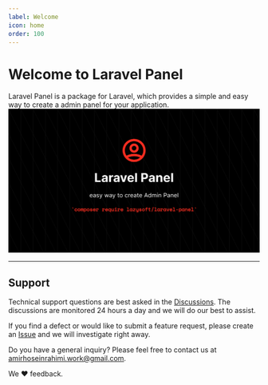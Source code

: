 ```yaml
---
label: Welcome
icon: home
order: 100
---
```

# Welcome to Laravel Panel
Laravel Panel is a package for Laravel, which provides a simple and easy way to create a admin panel for your application.
![](/static/banner.png)

---
## Support

Technical support questions are best asked in the [Discussions](https://github.com/lazysoft-ir/laravel-panel/discussions). The discussions are monitored 24 hours a day and we will do our best to assist.

If you find a defect or would like to submit a feature request, please create an [Issue](https://github.com/lazysoft-ir/laravel-panel/issues) and we will investigate right away.

Do you have a general inquiry? Please feel free to contact us at amirhoseinrahimi.work@gmail.com.

We :heart: feedback.
